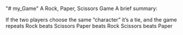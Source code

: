 "# my_Game" 
A Rock, Paper, Scissors Game
A brief summary:

If the two players choose the same “character” it’s a tie, and the game repeats
Rock beats Scissors
Paper beats Rock
Scissors beats Paper
